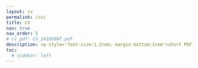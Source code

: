 ```yaml
---
layout: cv
permalink: /cv/
title: CV
nav: true
nav_order: 5
# cv_pdf: CV_241009WT.pdf
description: <p style='font-size:1.2rem; margin-bottom:1rem'>short PDF version is <a href='/assets/pdf/CV_241009WT.pdf' target='_blank'>here</a>.</p>
toc:
  # sidebar: left
---
```

